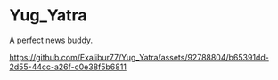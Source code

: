 
# Yug_Yatra
A perfect news buddy.

https://github.com/Exalibur77/Yug_Yatra/assets/92788804/b65391dd-2d55-44cc-a26f-c0e38f5b6811
